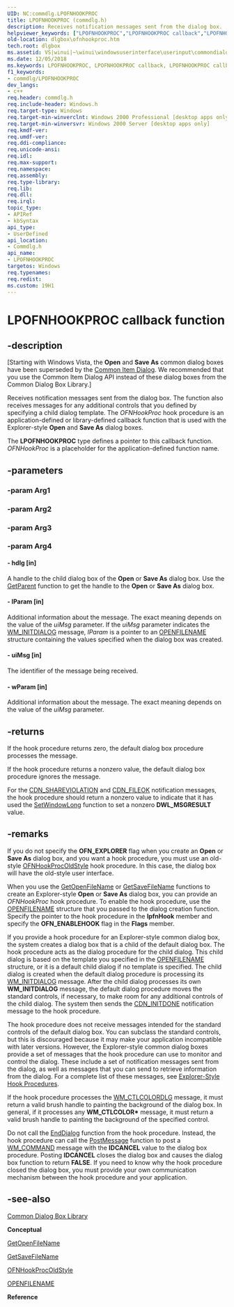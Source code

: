```yaml
---
UID: NC:commdlg.LPOFNHOOKPROC
title: LPOFNHOOKPROC (commdlg.h)
description: Receives notification messages sent from the dialog box.helpviewer_keywords: ["LPOFNHOOKPROC","LPOFNHOOKPROC callback","LPOFNHOOKPROC callback function [Dialog Boxes]","_win32_OFNHookProc","_win32_ofnhookproc_cpp","commdlg/LPOFNHOOKPROC","dlgbox.ofnhookproc","winui._win32_ofnhookproc"]
old-location: dlgbox\ofnhookproc.htm
tech.root: dlgbox
ms.assetid: VS|winui|~\winui\windowsuserinterface\userinput\commondialogboxlibrary\commondialogboxreference\commondialogboxfunctions\ofnhookproc.htm
ms.date: 12/05/2018
ms.keywords: LPOFNHOOKPROC, LPOFNHOOKPROC callback, LPOFNHOOKPROC callback function [Dialog Boxes], _win32_OFNHookProc, _win32_ofnhookproc_cpp, commdlg/LPOFNHOOKPROC, dlgbox.ofnhookproc, winui._win32_ofnhookproc
f1_keywords:
- commdlg/LPOFNHOOKPROC
dev_langs:
- c++
req.header: commdlg.h
req.include-header: Windows.h
req.target-type: Windows
req.target-min-winverclnt: Windows 2000 Professional [desktop apps only]
req.target-min-winversvr: Windows 2000 Server [desktop apps only]
req.kmdf-ver: 
req.umdf-ver: 
req.ddi-compliance: 
req.unicode-ansi: 
req.idl: 
req.max-support: 
req.namespace: 
req.assembly: 
req.type-library: 
req.lib: 
req.dll: 
req.irql: 
topic_type:
- APIRef
- kbSyntax
api_type:
- UserDefined
api_location:
- Commdlg.h
api_name:
- LPOFNHOOKPROC
targetos: Windows
req.typenames: 
req.redist: 
ms.custom: 19H1
---
```


# LPOFNHOOKPROC callback function


## -description


<p class="CCE_Message">[Starting with Windows Vista, the <b>Open</b> and <b>Save As</b> common dialog boxes have been superseded by the <a href="https://docs.microsoft.com/previous-versions/windows/desktop/legacy/bb776913(v=vs.85)">Common Item Dialog</a>. We recommended that you use the Common Item Dialog API instead of these dialog boxes from the Common Dialog Box Library.]

Receives notification messages sent from the dialog box. The function also receives messages for any additional controls that you defined by specifying a child dialog template. The <i>OFNHookProc</i> hook procedure is an application-defined or library-defined callback function that is used with the Explorer-style <b>Open</b> and <b>Save As</b> dialog boxes.

The <b>LPOFNHOOKPROC</b> type defines a pointer to this callback function. <i>OFNHookProc</i> is a placeholder for the application-defined function name.


## -parameters




### -param Arg1


### -param Arg2


### -param Arg3


### -param Arg4








#### - hdlg [in]

A handle to the child dialog box of the <b>Open</b> or <b>Save As</b> dialog box. Use the <a href="https://docs.microsoft.com/windows/desktop/api/winuser/nf-winuser-getparent">GetParent</a> function to get the handle to the <b>Open</b> or <b>Save As</b> dialog box.


#### - lParam [in]

Additional information about the message. The exact meaning depends on the value of the <i>uiMsg</i> parameter. If the <i>uiMsg</i> parameter indicates the <a href="https://docs.microsoft.com/windows/desktop/dlgbox/wm-initdialog">WM_INITDIALOG</a> message, <i>lParam</i> is a pointer to an <a href="https://docs.microsoft.com/windows/win32/api/commdlg/ns-commdlg-openfilenamea">OPENFILENAME</a> structure containing the values specified when the dialog box was created.


#### - uiMsg [in]

The identifier of the message being received.


#### - wParam [in]

Additional information about the message. The exact meaning depends on the value of the <i>uiMsg</i> parameter.


## -returns



If the hook procedure returns zero, the default dialog box procedure processes the message.

                    

If the hook procedure returns a nonzero value, the default dialog box procedure ignores the message.

For the <a href="https://docs.microsoft.com/windows/desktop/dlgbox/cdn-shareviolation">CDN_SHAREVIOLATION</a> and <a href="https://docs.microsoft.com/windows/desktop/dlgbox/cdn-fileok">CDN_FILEOK</a> notification messages, the hook procedure should return a nonzero value to indicate that it has used the <a href="https://docs.microsoft.com/windows/desktop/api/winuser/nf-winuser-setwindowlonga">SetWindowLong</a> function to set a nonzero <b>DWL_MSGRESULT</b> value.




## -remarks



If you do not specify the <b>OFN_EXPLORER</b> flag when you create an <b>Open</b> or <b>Save As</b> dialog box, and you want a hook procedure, you must use an old-style <a href="https://docs.microsoft.com/previous-versions/windows/desktop/legacy/ms646932(v=vs.85)">OFNHookProcOldStyle</a> hook procedure. In this case, the dialog box will have the old-style user interface.

When you use the <a href="https://docs.microsoft.com/windows/desktop/api/commdlg/nf-commdlg-getopenfilenamea">GetOpenFileName</a> or <a href="https://docs.microsoft.com/windows/desktop/api/commdlg/nf-commdlg-getsavefilenamea">GetSaveFileName</a> functions to create an Explorer-style <b>Open</b> or <b>Save As</b> dialog box, you can provide an <i>OFNHookProc</i> hook procedure. To enable the hook procedure, use the <a href="https://docs.microsoft.com/windows/win32/api/commdlg/ns-commdlg-openfilenamea">OPENFILENAME</a> structure that you passed to the dialog creation function. Specify the pointer to the hook procedure in the  <b>lpfnHook</b> member and specify the <b>OFN_ENABLEHOOK</b> flag in the  <b>Flags</b> member.

If you provide a hook procedure for an Explorer-style common dialog box, the system creates a dialog box that is a child of the default dialog box. The hook procedure acts as the dialog procedure for the child dialog. This child dialog is based on the template you specified in the <a href="https://docs.microsoft.com/windows/win32/api/commdlg/ns-commdlg-openfilenamea">OPENFILENAME</a> structure, or it is a default child dialog if no template is specified. The child dialog is created when the default dialog procedure is processing its <a href="https://docs.microsoft.com/windows/desktop/dlgbox/wm-initdialog">WM_INITDIALOG</a> message. After the child dialog processes its own <b>WM_INITDIALOG</b> message, the default dialog procedure moves the standard controls, if necessary, to make room for any additional controls of the child dialog. The system then sends the <a href="https://docs.microsoft.com/windows/desktop/dlgbox/cdn-initdone">CDN_INITDONE</a> notification message to the hook procedure.

The hook procedure does not receive messages intended for the standard controls of the default dialog box. You can subclass the standard controls, but this is discouraged because it may make your application incompatible with later versions. However, the Explorer-style common dialog boxes provide a set of messages that the hook procedure can use to monitor and control the dialog. These include a set of notification messages sent from the dialog, as well as messages that you can send to retrieve information from the dialog. For a complete list of these messages, see <a href="https://docs.microsoft.com/windows/desktop/dlgbox/open-and-save-as-dialog-boxes">Explorer-Style Hook Procedures</a>.

If the hook procedure processes the <a href="https://docs.microsoft.com/windows/desktop/dlgbox/wm-ctlcolordlg">WM_CTLCOLORDLG</a> message, it must return a valid brush handle to painting the background of the dialog box. In general, if it processes any <b>WM_CTLCOLOR*</b> message, it must return a valid brush handle to painting the background of the specified control.

Do not call the <a href="https://docs.microsoft.com/windows/desktop/api/winuser/nf-winuser-enddialog">EndDialog</a> function from the hook procedure. Instead, the hook procedure can call the <a href="https://docs.microsoft.com/windows/desktop/api/winuser/nf-winuser-postmessagea">PostMessage</a> function to post a  <a href="https://docs.microsoft.com/windows/desktop/menurc/wm-command">WM_COMMAND</a> message with the <b>IDCANCEL</b> value to the dialog box procedure. Posting <b>IDCANCEL</b> closes the dialog box and causes the dialog box function to return <b>FALSE</b>. If you need to know why the hook procedure closed the dialog box, you must provide your own communication mechanism between the hook procedure and your application.




## -see-also




<a href="https://docs.microsoft.com/windows/desktop/dlgbox/common-dialog-box-library">Common Dialog Box Library</a>



<b>Conceptual</b>



<a href="https://docs.microsoft.com/windows/desktop/api/commdlg/nf-commdlg-getopenfilenamea">GetOpenFileName</a>



<a href="https://docs.microsoft.com/windows/desktop/api/commdlg/nf-commdlg-getsavefilenamea">GetSaveFileName</a>



<a href="https://docs.microsoft.com/previous-versions/windows/desktop/legacy/ms646932(v=vs.85)">OFNHookProcOldStyle</a>



<a href="https://docs.microsoft.com/windows/win32/api/commdlg/ns-commdlg-openfilenamea">OPENFILENAME</a>



<b>Reference</b>
 

 


